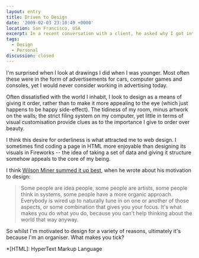 ```yaml
---
layout: entry
title: Driven to Design
date: '2009-02-03 23:10:49 +0000'
location: San Francisco, USA
excerpt: In a recent conversation with a client, he asked why I got into design. Its something I've been meaning to write about for sometime, so I'll try to publish my answer here.
tags:
  - Design
  - Personal
discussion: closed
---
```

I'm surprised when I look at drawings I did when I was younger. Most often these were in the form of advertisements for cars, computer games and consoles, yet I would never consider working in advertising today.

Often dissatisfied with the world I inhabit, I look to design as a means of giving it order, rather than to make it more appealing to the eye (which just happens to be happy side-effect). The tidiness of my room, minus artwork on the walls; the strict filing system on my computer, yet little in terms of visual customisation provide clues as to the importance I give to order over beauty.

I think this desire for orderliness is what attracted me to web design. I sometimes find coding a page in HTML more enjoyable than designing its visuals in Fireworks -- the idea of taking a set of data and giving it structure somehow appeals to the core of my being.

I think [Wilson Miner summed it up best][1], when he wrote about his motivation to design:

> Some people are idea people, some people are artists, some people think in systems, some people have a more organic approach. Everybody is wired up to naturally tune in on one or another of those aspects, or some combination that gives you your focus. It's what makes you do what you do, because you can't help thinking about the world that way anyway.

So whilst I'm motivated to design for a variety of reasons, ultimately it's because I'm an organiser. What makes you tick?

[1]: http://www.wilsonminer.com/posts/2008/apr/12/optimizer/

*[HTML]: HyperText Markup Language